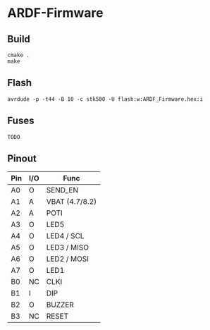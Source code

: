 # ARDF-Firmware
## Build
```
cmake .
make
```

## Flash
```
avrdude -p -t44 -B 10 -c stk500 -U flash:w:ARDF_Firmware.hex:i
```

## Fuses
```
TODO
```

## Pinout
| Pin | I/O | Func |
| --- | --- | ---  |
| A0  | O   | SEND_EN |
| A1  | A   | VBAT (4.7/8.2) |
| A2  | A   | POTI |
| A3  | O   | LED5 |
| A4  | O   | LED4 / SCL  |
| A5  | O   | LED3 / MISO |
| A6  | O   | LED2 / MOSI |
| A7  | O   | LED1 |
| B0  | NC  | CLKI |
| B1  | I   | DIP  |
| B2  | O   | BUZZER |
| B3  | NC  | RESET |

